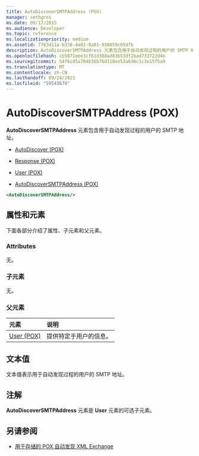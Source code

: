 ```yaml
---
title: AutoDiscoverSMTPAddress (POX)
manager: sethgros
ms.date: 09/17/2015
ms.audience: Developer
ms.topic: reference
ms.localizationpriority: medium
ms.assetid: 7763d11a-b338-4a02-8a01-938859c05dfb
description: AutoDiscoverSMTPAddress 元素包含用于自动发现过程的用户的 SMTP 地址。
ms.openlocfilehash: cb5871eee3cf61d388ad83b53df2bad733722d4e
ms.sourcegitcommit: 54f6cd5a704b36b76d110ee53a6d6c1c3e15f5a9
ms.translationtype: MT
ms.contentlocale: zh-CN
ms.lasthandoff: 09/24/2021
ms.locfileid: "59543679"
---
```

# <a name="autodiscoversmtpaddress-pox"></a>AutoDiscoverSMTPAddress (POX)

**AutoDiscoverSMTPAddress** 元素包含用于自动发现过程的用户的 SMTP 地址。 
  
- [AutoDiscover (POX)](autodiscover-pox.md)
  
- [Response (POX)](response-pox.md)
  
- [User (POX)](user-pox.md)
  
- [AutoDiscoverSMTPAddress (POX)](autodiscoversmtpaddress-pox.md)
  
```XML
<AutoDiscoverSMTPAddress/>
```

## <a name="attributes-and-elements"></a>属性和元素

下面各部分介绍了属性、子元素和父元素。
  
### <a name="attributes"></a>Attributes

无。
  
### <a name="child-elements"></a>子元素

无。
  
### <a name="parent-elements"></a>父元素

|**元素**|**说明**|
|:-----|:-----|
|[User (POX)](user-pox.md) <br/> |提供特定于用户的信息。  <br/> |
   
## <a name="text-value"></a>文本值

文本值表示用于自动发现过程的用户的 SMTP 地址。
  
## <a name="remarks"></a>注解

**AutoDiscoverSMTPAddress** 元素是 **User** 元素的可选子元素。 
  
## <a name="see-also"></a>另请参阅

- [用于存储的 POX 自动发现 XML Exchange](pox-autodiscover-xml-elements-for-exchange.md)

